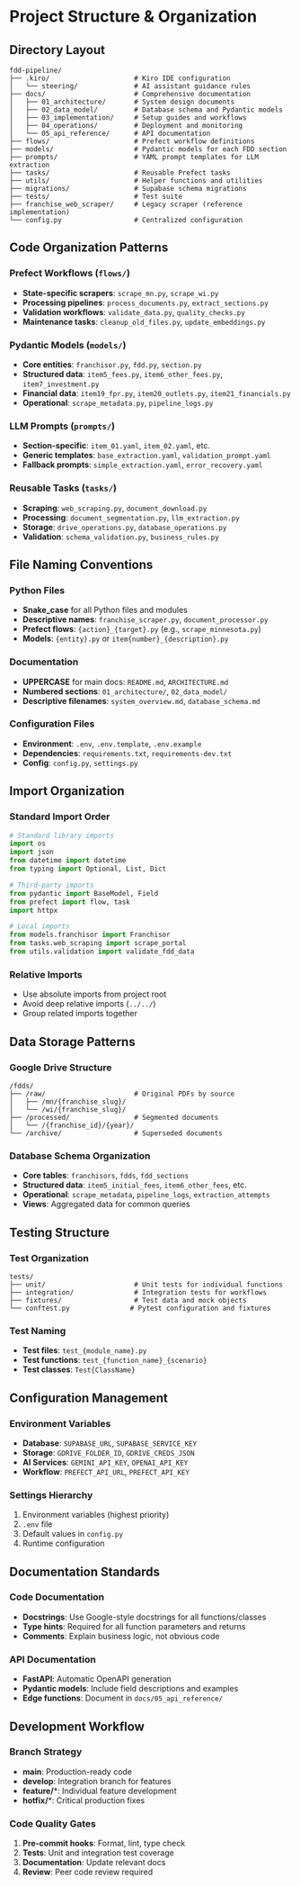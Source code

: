 # Project Structure & Organization

## Directory Layout

```
fdd-pipeline/
├── .kiro/                     # Kiro IDE configuration
│   └── steering/              # AI assistant guidance rules
├── docs/                      # Comprehensive documentation
│   ├── 01_architecture/       # System design documents
│   ├── 02_data_model/         # Database schema and Pydantic models
│   ├── 03_implementation/     # Setup guides and workflows
│   ├── 04_operations/         # Deployment and monitoring
│   └── 05_api_reference/      # API documentation
├── flows/                     # Prefect workflow definitions
├── models/                    # Pydantic models for each FDD section
├── prompts/                   # YAML prompt templates for LLM extraction
├── tasks/                     # Reusable Prefect tasks
├── utils/                     # Helper functions and utilities
├── migrations/                # Supabase schema migrations
├── tests/                     # Test suite
├── franchise_web_scraper/     # Legacy scraper (reference implementation)
└── config.py                  # Centralized configuration
```

## Code Organization Patterns

### Prefect Workflows (`flows/`)
- **State-specific scrapers**: `scrape_mn.py`, `scrape_wi.py`
- **Processing pipelines**: `process_documents.py`, `extract_sections.py`
- **Validation workflows**: `validate_data.py`, `quality_checks.py`
- **Maintenance tasks**: `cleanup_old_files.py`, `update_embeddings.py`

### Pydantic Models (`models/`)
- **Core entities**: `franchisor.py`, `fdd.py`, `section.py`
- **Structured data**: `item5_fees.py`, `item6_other_fees.py`, `item7_investment.py`
- **Financial data**: `item19_fpr.py`, `item20_outlets.py`, `item21_financials.py`
- **Operational**: `scrape_metadata.py`, `pipeline_logs.py`

### LLM Prompts (`prompts/`)
- **Section-specific**: `item_01.yaml`, `item_02.yaml`, etc.
- **Generic templates**: `base_extraction.yaml`, `validation_prompt.yaml`
- **Fallback prompts**: `simple_extraction.yaml`, `error_recovery.yaml`

### Reusable Tasks (`tasks/`)
- **Scraping**: `web_scraping.py`, `document_download.py`
- **Processing**: `document_segmentation.py`, `llm_extraction.py`
- **Storage**: `drive_operations.py`, `database_operations.py`
- **Validation**: `schema_validation.py`, `business_rules.py`

## File Naming Conventions

### Python Files
- **Snake_case** for all Python files and modules
- **Descriptive names**: `franchise_scraper.py`, `document_processor.py`
- **Prefect flows**: `{action}_{target}.py` (e.g., `scrape_minnesota.py`)
- **Models**: `{entity}.py` or `item{number}_{description}.py`

### Documentation
- **UPPERCASE** for main docs: `README.md`, `ARCHITECTURE.md`
- **Numbered sections**: `01_architecture/`, `02_data_model/`
- **Descriptive filenames**: `system_overview.md`, `database_schema.md`

### Configuration Files
- **Environment**: `.env`, `.env.template`, `.env.example`
- **Dependencies**: `requirements.txt`, `requirements-dev.txt`
- **Config**: `config.py`, `settings.py`

## Import Organization

### Standard Import Order
```python
# Standard library imports
import os
import json
from datetime import datetime
from typing import Optional, List, Dict

# Third-party imports
from pydantic import BaseModel, Field
from prefect import flow, task
import httpx

# Local imports
from models.franchisor import Franchisor
from tasks.web_scraping import scrape_portal
from utils.validation import validate_fdd_data
```

### Relative Imports
- Use absolute imports from project root
- Avoid deep relative imports (`../../`)
- Group related imports together

## Data Storage Patterns

### Google Drive Structure
```
/fdds/
├── /raw/                      # Original PDFs by source
│   ├── /mn/{franchise_slug}/
│   └── /wi/{franchise_slug}/
├── /processed/                # Segmented documents
│   └── /{franchise_id}/{year}/
└── /archive/                  # Superseded documents
```

### Database Schema Organization
- **Core tables**: `franchisors`, `fdds`, `fdd_sections`
- **Structured data**: `item5_initial_fees`, `item6_other_fees`, etc.
- **Operational**: `scrape_metadata`, `pipeline_logs`, `extraction_attempts`
- **Views**: Aggregated data for common queries

## Testing Structure

### Test Organization
```
tests/
├── unit/                      # Unit tests for individual functions
├── integration/               # Integration tests for workflows
├── fixtures/                  # Test data and mock objects
└── conftest.py               # Pytest configuration and fixtures
```

### Test Naming
- **Test files**: `test_{module_name}.py`
- **Test functions**: `test_{function_name}_{scenario}`
- **Test classes**: `Test{ClassName}`

## Configuration Management

### Environment Variables
- **Database**: `SUPABASE_URL`, `SUPABASE_SERVICE_KEY`
- **Storage**: `GDRIVE_FOLDER_ID`, `GDRIVE_CREDS_JSON`
- **AI Services**: `GEMINI_API_KEY`, `OPENAI_API_KEY`
- **Workflow**: `PREFECT_API_URL`, `PREFECT_API_KEY`

### Settings Hierarchy
1. Environment variables (highest priority)
2. `.env` file
3. Default values in `config.py`
4. Runtime configuration

## Documentation Standards

### Code Documentation
- **Docstrings**: Use Google-style docstrings for all functions/classes
- **Type hints**: Required for all function parameters and returns
- **Comments**: Explain business logic, not obvious code

### API Documentation
- **FastAPI**: Automatic OpenAPI generation
- **Pydantic models**: Include field descriptions and examples
- **Edge functions**: Document in `docs/05_api_reference/`

## Development Workflow

### Branch Strategy
- **main**: Production-ready code
- **develop**: Integration branch for features
- **feature/***: Individual feature development
- **hotfix/***: Critical production fixes

### Code Quality Gates
1. **Pre-commit hooks**: Format, lint, type check
2. **Tests**: Unit and integration test coverage
3. **Documentation**: Update relevant docs
4. **Review**: Peer code review required